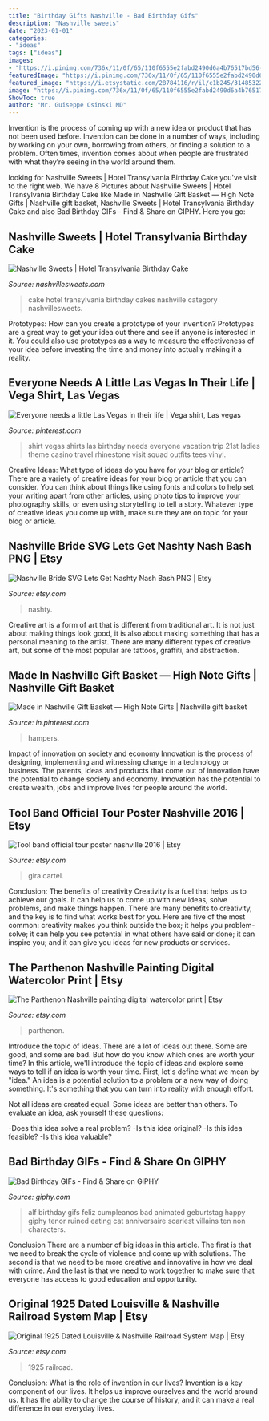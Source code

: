```yaml
---
title: "Birthday Gifts Nashville - Bad Birthday Gifs"
description: "Nashville sweets"
date: "2023-01-01"
categories:
- "ideas"
tags: ["ideas"]
images:
- "https://i.pinimg.com/736x/11/0f/65/110f6555e2fabd2490d6a4b76517bd56--gift-baskets-nashville.jpg"
featuredImage: "https://i.pinimg.com/736x/11/0f/65/110f6555e2fabd2490d6a4b76517bd56--gift-baskets-nashville.jpg"
featured_image: "https://i.etsystatic.com/28784116/r/il/c1b245/3148532216/il_fullxfull.3148532216_2455.jpg"
image: "https://i.pinimg.com/736x/11/0f/65/110f6555e2fabd2490d6a4b76517bd56--gift-baskets-nashville.jpg"
ShowToc: true
author: "Mr. Guiseppe Osinski MD"
---
```



Invention is the process of coming up with a new idea or product that has not been used before. Invention can be done in a number of ways, including by working on your own, borrowing from others, or finding a solution to a problem. Often times, invention comes about when people are frustrated with what they’re seeing in the world around them.

	

		
looking for Nashville Sweets | Hotel Transylvania Birthday Cake you've visit to the right web. We have 8 Pictures about Nashville Sweets | Hotel Transylvania Birthday Cake like Made in Nashville Gift Basket — High Note Gifts | Nashville gift basket, Nashville Sweets | Hotel Transylvania Birthday Cake and also Bad Birthday GIFs - Find &amp; Share on GIPHY. Here you go:
		
    
## Nashville Sweets | Hotel Transylvania Birthday Cake

<img loading=lazy src="http://nashvillesweets.com/wp-content/uploads/2017/02/IMG_2893.jpg" onerror="this.onerror=null;this.src='https://tse4.mm.bing.net/th?id=OIP.Df2fVHnUZ-VHo-VzjLqnggHaJQ&amp;pid=15.1';" alt="Nashville Sweets | Hotel Transylvania Birthday Cake">

_Source: nashvillesweets.com_

>cake hotel transylvania birthday cakes nashville category nashvillesweets. 

	

Prototypes: How can you create a prototype of your invention?
Prototypes are a great way to get your idea out there and see if anyone is interested in it. You could also use prototypes as a way to measure the effectiveness of your idea before investing the time and money into actually making it a reality.

    
## Everyone Needs A Little Las Vegas In Their Life | Vega Shirt, Las Vegas

<img loading=lazy src="https://i.pinimg.com/originals/3d/5e/74/3d5e74dcb5b767b09c0cd92dac5a33c2.jpg" onerror="this.onerror=null;this.src='https://tse1.mm.bing.net/th?id=OIP.LoZpzMRlwZMqiOzI8OJAYAHaJ4&amp;pid=15.1';" alt="Everyone needs a little Las Vegas in their life | Vega shirt, Las vegas">

_Source: pinterest.com_

>shirt vegas shirts las birthday needs everyone vacation trip 21st ladies theme casino travel rhinestone visit squad outfits tees vinyl. 

	

Creative Ideas: What type of ideas do you have for your blog or article?
There are a variety of creative ideas for your blog or article that you can consider. You can think about things like using fonts and colors to help set your writing apart from other articles, using photo tips to improve your photography skills, or even using storytelling to tell a story. Whatever type of creative ideas you come up with, make sure they are on topic for your blog or article.

    
## Nashville Bride SVG Lets Get Nashty Nash Bash PNG | Etsy

<img loading=lazy src="https://i.etsystatic.com/28784116/r/il/c1b245/3148532216/il_fullxfull.3148532216_2455.jpg" onerror="this.onerror=null;this.src='https://tse4.mm.bing.net/th?id=OIP.Ct5UK8uiIKnOHqbE0fG1UwHaF6&amp;pid=15.1';" alt="Nashville Bride SVG Lets Get Nashty Nash Bash PNG | Etsy">

_Source: etsy.com_

>nashty. 

	

Creative art is a form of art that is different from traditional art. It is not just about making things look good, it is also about making something that has a personal meaning to the artist. There are many different types of creative art, but some of the most popular are tattoos, graffiti, and abstraction.

    
## Made In Nashville Gift Basket — High Note Gifts | Nashville Gift Basket

<img loading=lazy src="https://i.pinimg.com/736x/11/0f/65/110f6555e2fabd2490d6a4b76517bd56--gift-baskets-nashville.jpg" onerror="this.onerror=null;this.src='https://tse3.mm.bing.net/th?id=OIP.nAtGuHYMwEpoB1shQcprkwHaE6&amp;pid=15.1';" alt="Made in Nashville Gift Basket — High Note Gifts | Nashville gift basket">

_Source: in.pinterest.com_

>hampers. 

	

Impact of innovation on society and economy
Innovation is the process of designing, implementing and witnessing change in a technology or business. The patents, ideas and products that come out of innovation have the potential to change society and economy. Innovation has the potential to create wealth, jobs and improve lives for people around the world.

    
## Tool Band Official Tour Poster Nashville 2016 | Etsy

<img loading=lazy src="https://i.etsystatic.com/28643073/r/il/f666c3/3188494615/il_1140xN.3188494615_ruiv.jpg" onerror="this.onerror=null;this.src='https://tse2.mm.bing.net/th?id=OIP.xviW_o7ppWBbWh5T_RQtsAHaJw&amp;pid=15.1';" alt="Tool band official tour poster nashville 2016 | Etsy">

_Source: etsy.com_

>gira cartel. 

	

Conclusion: The benefits of creativity
Creativity is a fuel that helps us to achieve our goals. It can help us to come up with new ideas, solve problems, and make things happen. There are many benefits to creativity, and the key is to find what works best for you. Here are five of the most common: creativity makes you think outside the box; it helps you problem-solve; it can help you see potential in what others have said or done; it can inspire you; and it can give you ideas for new products or services.

    
## The Parthenon Nashville Painting Digital Watercolor Print | Etsy

<img loading=lazy src="https://i.etsystatic.com/23053422/r/il/5fccc1/2922960043/il_1588xN.2922960043_fwo1.jpg" onerror="this.onerror=null;this.src='https://tse4.mm.bing.net/th?id=OIP.QNqxObFv2rHHcSG5tuI6QwHaF7&amp;pid=15.1';" alt="The Parthenon Nashville painting digital watercolor print | Etsy">

_Source: etsy.com_

>parthenon. 

	

Introduce the topic of ideas.
There are a lot of ideas out there. Some are good, and some are bad. But how do you know which ones are worth your time? In this article, we'll introduce the topic of ideas and explore some ways to tell if an idea is worth your time.
First, let's define what we mean by "idea." An idea is a potential solution to a problem or a new way of doing something. It's something that you can turn into reality with enough effort.

Not all ideas are created equal. Some ideas are better than others. To evaluate an idea, ask yourself these questions:

-Does this idea solve a real problem?
-Is this idea original?
-Is this idea feasible?
-Is this idea valuable?

    
## Bad Birthday GIFs - Find &amp; Share On GIPHY

<img loading=lazy src="https://media.giphy.com/media/1O4Nl51TUjVq8/giphy.gif" onerror="this.onerror=null;this.src='https://tse3.mm.bing.net/th?id=OIP.0LrrsA9igX7FbHFSoUBN1wAAAA&amp;pid=15.1';" alt="Bad Birthday GIFs - Find &amp; Share on GIPHY">

_Source: giphy.com_

>alf birthday gifs feliz cumpleanos bad animated geburtstag happy giphy tenor ruined eating cat anniversaire scariest villains ten non characters. 

	

Conclusion
There are a number of big ideas in this article. The first is that we need to break the cycle of violence and come up with solutions. The second is that we need to be more creative and innovative in how we deal with crime. And the last is that we need to work together to make sure that everyone has access to good education and opportunity.

    
## Original 1925 Dated Louisville &amp; Nashville Railroad System Map | Etsy

<img loading=lazy src="https://i.etsystatic.com/9962755/r/il/5d2d47/3165756572/il_fullxfull.3165756572_azmg.jpg" onerror="this.onerror=null;this.src='https://tse1.mm.bing.net/th?id=OIP.1G8UeIvAi-DXBLN-CcS9zwHaIc&amp;pid=15.1';" alt="Original 1925 Dated Louisville &amp; Nashville Railroad System Map | Etsy">

_Source: etsy.com_

>1925 railroad. 

	

Conclusion: What is the role of invention in our lives?
Invention is a key component of our lives. It helps us improve ourselves and the world around us. It has the ability to change the course of history, and it can make a real difference in our everyday lives.

